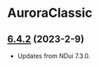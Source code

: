 # AuroraClassic

## [6.4.2](https://github.com/siweia/AuroraClassic/tree/6.4.2) (2023-2-9)

- Updates from NDui 7.3.0.